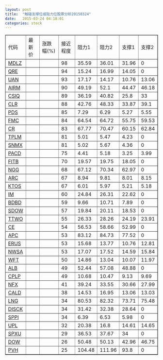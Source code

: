 ```yaml
---
layout: post
title:  "触碰支撑位或阻力位股票分析20150324"
date:   2015-03-24 04:18:01
categories: stock
---
```

<script type="text/javascript">
var stockList = []
stockList.push('gb_mdlz');
stockList.push('gb_qre');
stockList.push('gb_uan');
stockList.push('gb_airm');
stockList.push('gb_csiq');
stockList.push('gb_clr');
stockList.push('gb_pds');
stockList.push('gb_fmc');
stockList.push('gb_cr');
stockList.push('gb_tplm');
stockList.push('gb_snmx');
stockList.push('gb_pacd');
stockList.push('gb_fitb');
stockList.push('gb_ngg');
stockList.push('gb_arc');
stockList.push('gb_ktos');
stockList.push('gb_im');
stockList.push('gb_bdbd');
stockList.push('gb_sdow');
stockList.push('gb_ttwo');
stockList.push('gb_ce');
stockList.push('gb_apc');
stockList.push('gb_erus');
stockList.push('gb_nwsa');
stockList.push('gb_wft');
stockList.push('gb_alb');
stockList.push('gb_cplp');
stockList.push('gb_nfx');
stockList.push('gb_cald');
stockList.push('gb_lng');
stockList.push('gb_disck');
stockList.push('gb_sppi');
stockList.push('gb_upl');
stockList.push('gb_spxu');
stockList.push('gb_dow');
stockList.push('gb_pvh');
</script>
<table border="1">
 <tr>
 <td>代码</td>
 <td>最新价</td>
 <td>涨跌幅(%)</td>
 <td>接近程度</td>
 <td>阻力1</td>
 <td>阻力2</td>
 <td>支撑1</td>
 <td>支撑2</td>
</tr>
  <tr id="mdlz" class="red">
  <td><a href="http://stock.finance.sina.com.cn/usstock/quotes/MDLZ.html" target="_blank">MDLZ</a></td><td></td><td></td><td>98</td><td>35.59</td><td>36.01</td><td>31.96</td><td>0</td></tr>
  <tr id="qre" class="red">
  <td><a href="http://stock.finance.sina.com.cn/usstock/quotes/QRE.html" target="_blank">QRE</a></td><td></td><td></td><td>94</td><td>15.24</td><td>16.99</td><td>14.05</td><td>0</td></tr>
  <tr id="uan" class="green">
  <td><a href="http://stock.finance.sina.com.cn/usstock/quotes/UAN.html" target="_blank">UAN</a></td><td></td><td></td><td>93</td><td>17.17</td><td>14.17</td><td>10.76</td><td>13.06</td></tr>
  <tr id="airm" class="red">
  <td><a href="http://stock.finance.sina.com.cn/usstock/quotes/AIRM.html" target="_blank">AIRM</a></td><td></td><td></td><td>90</td><td>49.19</td><td>52.1</td><td>44.47</td><td>46.18</td></tr>
  <tr id="csiq" class="red">
  <td><a href="http://stock.finance.sina.com.cn/usstock/quotes/CSIQ.html" target="_blank">CSIQ</a></td><td></td><td></td><td>89</td><td>36.19</td><td>40.82</td><td>25.8</td><td>33</td></tr>
  <tr id="clr" class="green">
  <td><a href="http://stock.finance.sina.com.cn/usstock/quotes/CLR.html" target="_blank">CLR</a></td><td></td><td></td><td>88</td><td>42.76</td><td>48.33</td><td>33.87</td><td>39.1</td></tr>
  <tr id="pds" class="red">
  <td><a href="http://stock.finance.sina.com.cn/usstock/quotes/PDS.html" target="_blank">PDS</a></td><td></td><td></td><td>85</td><td>7.29</td><td>6.29</td><td>5.27</td><td>5.55</td></tr>
  <tr id="fmc" class="green">
  <td><a href="http://stock.finance.sina.com.cn/usstock/quotes/FMC.html" target="_blank">FMC</a></td><td></td><td></td><td>84</td><td>64.54</td><td>64.72</td><td>55.75</td><td>59.53</td></tr>
  <tr id="cr" class="green">
  <td><a href="http://stock.finance.sina.com.cn/usstock/quotes/CR.html" target="_blank">CR</a></td><td></td><td></td><td>83</td><td>67.77</td><td>70.47</td><td>60.15</td><td>62.84</td></tr>
  <tr id="tplm" class="red">
  <td><a href="http://stock.finance.sina.com.cn/usstock/quotes/TPLM.html" target="_blank">TPLM</a></td><td></td><td></td><td>81</td><td>5.01</td><td>5.47</td><td>4.23</td><td>0</td></tr>
  <tr id="snmx" class="red">
  <td><a href="http://stock.finance.sina.com.cn/usstock/quotes/SNMX.html" target="_blank">SNMX</a></td><td></td><td></td><td>81</td><td>5.02</td><td>5.67</td><td>4.36</td><td>0</td></tr>
  <tr id="pacd" class="green">
  <td><a href="http://stock.finance.sina.com.cn/usstock/quotes/PACD.html" target="_blank">PACD</a></td><td></td><td></td><td>75</td><td>4.41</td><td>5.18</td><td>3.25</td><td>3.99</td></tr>
  <tr id="fitb" class="red">
  <td><a href="http://stock.finance.sina.com.cn/usstock/quotes/FITB.html" target="_blank">FITB</a></td><td></td><td></td><td>70</td><td>19.57</td><td>19.75</td><td>18.05</td><td>0</td></tr>
  <tr id="ngg" class="red">
  <td><a href="http://stock.finance.sina.com.cn/usstock/quotes/NGG.html" target="_blank">NGG</a></td><td></td><td></td><td>68</td><td>67.12</td><td>70.34</td><td>62.97</td><td>0</td></tr>
  <tr id="arc" class="red">
  <td><a href="http://stock.finance.sina.com.cn/usstock/quotes/ARC.html" target="_blank">ARC</a></td><td></td><td></td><td>67</td><td>8.94</td><td>9.81</td><td>8.01</td><td>8.15</td></tr>
  <tr id="ktos" class="red">
  <td><a href="http://stock.finance.sina.com.cn/usstock/quotes/KTOS.html" target="_blank">KTOS</a></td><td></td><td></td><td>67</td><td>6.01</td><td>5.97</td><td>5.21</td><td>5.18</td></tr>
  <tr id="im" class="red">
  <td><a href="http://stock.finance.sina.com.cn/usstock/quotes/IM.html" target="_blank">IM</a></td><td></td><td></td><td>60</td><td>24.84</td><td>26.31</td><td>22.62</td><td>0</td></tr>
  <tr id="bdbd" class="red">
  <td><a href="http://stock.finance.sina.com.cn/usstock/quotes/BDBD.html" target="_blank">BDBD</a></td><td></td><td></td><td>59</td><td>9.66</td><td>10.71</td><td>7.89</td><td>0</td></tr>
  <tr id="sdow" class="green">
  <td><a href="http://stock.finance.sina.com.cn/usstock/quotes/SDOW.html" target="_blank">SDOW</a></td><td></td><td></td><td>57</td><td>19.84</td><td>20.11</td><td>18.53</td><td>0</td></tr>
  <tr id="ttwo" class="red">
  <td><a href="http://stock.finance.sina.com.cn/usstock/quotes/TTWO.html" target="_blank">TTWO</a></td><td></td><td></td><td>55</td><td>26.33</td><td>28.26</td><td>24.19</td><td>23.91</td></tr>
  <tr id="ce" class="red">
  <td><a href="http://stock.finance.sina.com.cn/usstock/quotes/CE.html" target="_blank">CE</a></td><td></td><td></td><td>54</td><td>56.53</td><td>58.66</td><td>52.99</td><td>0</td></tr>
  <tr id="apc" class="red">
  <td><a href="http://stock.finance.sina.com.cn/usstock/quotes/APC.html" target="_blank">APC</a></td><td></td><td></td><td>53</td><td>83.12</td><td>84.73</td><td>77.52</td><td>0</td></tr>
  <tr id="erus" class="green">
  <td><a href="http://stock.finance.sina.com.cn/usstock/quotes/ERUS.html" target="_blank">ERUS</a></td><td></td><td></td><td>53</td><td>15.68</td><td>13.77</td><td>10.76</td><td>12.81</td></tr>
  <tr id="nwsa" class="red">
  <td><a href="http://stock.finance.sina.com.cn/usstock/quotes/NWSA.html" target="_blank">NWSA</a></td><td></td><td></td><td>53</td><td>17.07</td><td>17.52</td><td>14.59</td><td>15.84</td></tr>
  <tr id="wft" class="green">
  <td><a href="http://stock.finance.sina.com.cn/usstock/quotes/WFT.html" target="_blank">WFT</a></td><td></td><td></td><td>50</td><td>14.86</td><td>13.04</td><td>10.07</td><td>11.97</td></tr>
  <tr id="alb" class="red">
  <td><a href="http://stock.finance.sina.com.cn/usstock/quotes/ALB.html" target="_blank">ALB</a></td><td></td><td></td><td>49</td><td>52.44</td><td>57.08</td><td>48.88</td><td>0</td></tr>
  <tr id="cplp" class="green">
  <td><a href="http://stock.finance.sina.com.cn/usstock/quotes/CPLP.html" target="_blank">CPLP</a></td><td></td><td></td><td>49</td><td>10.68</td><td>10.47</td><td>9.13</td><td>9.69</td></tr>
  <tr id="nfx" class="red">
  <td><a href="http://stock.finance.sina.com.cn/usstock/quotes/NFX.html" target="_blank">NFX</a></td><td></td><td></td><td>41</td><td>39.24</td><td>33.55</td><td>30.66</td><td>27.99</td></tr>
  <tr id="cald" class="red">
  <td><a href="http://stock.finance.sina.com.cn/usstock/quotes/CALD.html" target="_blank">CALD</a></td><td></td><td></td><td>38</td><td>14.53</td><td>16.95</td><td>13.06</td><td>13.03</td></tr>
  <tr id="lng" class="red">
  <td><a href="http://stock.finance.sina.com.cn/usstock/quotes/LNG.html" target="_blank">LNG</a></td><td></td><td></td><td>34</td><td>80.53</td><td>82.32</td><td>73.71</td><td>75.48</td></tr>
  <tr id="disck" class="red">
  <td><a href="http://stock.finance.sina.com.cn/usstock/quotes/DISCK.html" target="_blank">DISCK</a></td><td></td><td></td><td>34</td><td>31.42</td><td>32.38</td><td>28.64</td><td>0</td></tr>
  <tr id="sppi" class="green">
  <td><a href="http://stock.finance.sina.com.cn/usstock/quotes/SPPI.html" target="_blank">SPPI</a></td><td></td><td></td><td>34</td><td>6.39</td><td>6.53</td><td>5.98</td><td>0</td></tr>
  <tr id="upl" class="green">
  <td><a href="http://stock.finance.sina.com.cn/usstock/quotes/UPL.html" target="_blank">UPL</a></td><td></td><td></td><td>32</td><td>20.38</td><td>16.8</td><td>14.61</td><td>14.65</td></tr>
  <tr id="spxu" class="green">
  <td><a href="http://stock.finance.sina.com.cn/usstock/quotes/SPXU.html" target="_blank">SPXU</a></td><td></td><td></td><td>29</td><td>36.53</td><td>37.67</td><td>34</td><td>0</td></tr>
  <tr id="dow" class="green">
  <td><a href="http://stock.finance.sina.com.cn/usstock/quotes/DOW.html" target="_blank">DOW</a></td><td></td><td></td><td>26</td><td>50.48</td><td>50.13</td><td>42.96</td><td>46.75</td></tr>
  <tr id="pvh" class="red">
  <td><a href="http://stock.finance.sina.com.cn/usstock/quotes/PVH.html" target="_blank">PVH</a></td><td></td><td></td><td>25</td><td>104.48</td><td>111.96</td><td>93.8</td><td>0</td></tr>
</table>
